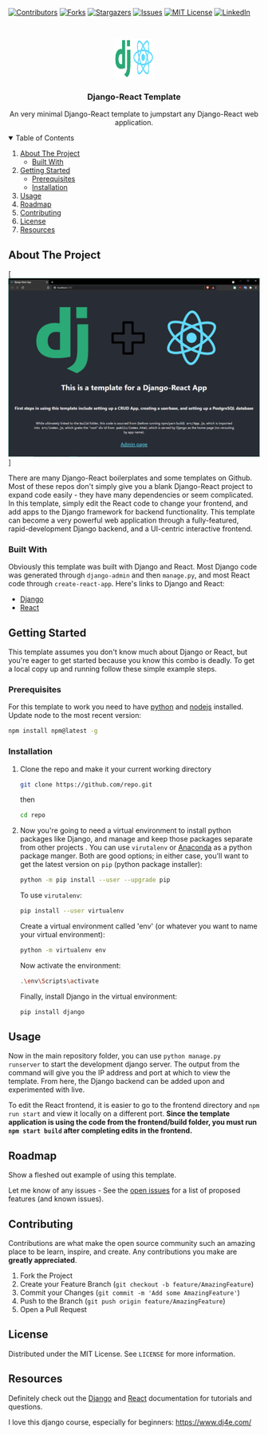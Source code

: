 
[![Contributors][contributors-shield]][contributors-url]
[![Forks][forks-shield]][forks-url]
[![Stargazers][stars-shield]][stars-url]
[![Issues][issues-shield]][issues-url]
[![MIT License][license-shield]][license-url]
[![LinkedIn][linkedin-shield]][linkedin-url]



<!-- PROJECT LOGO -->
<br />
<p align="center">
  <a href="https://github.com/">
    <img src="images/django_react_logos.png" alt="Logo" width="80" height="80">
  </a>

  <h3 align="center">Django-React Template</h3>

  <p align="center">
    An very minimal Django-React template to jumpstart any Django-React web application.
    <br/>
  </p>
</p>



<!-- TABLE OF CONTENTS -->
<details open="open">
  <summary>Table of Contents</summary>
  <ol>
    <li>
      <a href="#about-the-project">About The Project</a>
      <ul>
        <li><a href="#built-with">Built With</a></li>
      </ul>
    </li>
    <li>
      <a href="#getting-started">Getting Started</a>
      <ul>
        <li><a href="#prerequisites">Prerequisites</a></li>
        <li><a href="#installation">Installation</a></li>
      </ul>
    </li>
    <li><a href="#usage">Usage</a></li>
    <li><a href="#roadmap">Roadmap</a></li>
    <li><a href="#contributing">Contributing</a></li>
    <li><a href="#license">License</a></li>
    <li><a href="#resources">Resources</a></li>
  </ol>
</details>



<!-- ABOUT THE PROJECT -->
## About The Project

[![Product Name Screen Shot][product-screenshot]]

There are many Django-React boilerplates and some templates on Github. Most of these repos don't simply give you a blank Django-React project to expand code easily - they have many dependencies or seem complicated. In this template, simply edit the React code to change your frontend, and add apps to the Django framework for backend functionality. This template can become a very powerful web application through a fully-featured, rapid-development Django backend, and a UI-centric interactive frontend.

### Built With

Obviously this template was built with Django and React. Most Django code was generated through <code>django-admin</code> and then <code>manage.py</code>, and most React code through <code>create-react-app</code>. Here's links to Django and React:
* [Django](https://www.djangoproject.com/)
* [React](https://reactjs.org/)



<!-- GETTING STARTED -->
## Getting Started

This template assumes you don't know much about Django or React, but you're eager to get started because you know this combo is deadly. To get a local copy up and running follow these simple example steps.

### Prerequisites

For this template to work you need to have [python](https://www.python.org/) and [nodejs](https://nodejs.org/en/) installed.  Update node to the most recent version:
  ```sh
  npm install npm@latest -g
  ```

### Installation

1. Clone the repo and make it your current working directory
   ```sh
   git clone https://github.com/repo.git
   ```
   then 
      ```sh
   cd repo
   ```
   
2. Now you're going to need a virtual environment to install python packages like Django, and manage and keep those packages separate from other projects . You can use <code>virutalenv</code> or [Anaconda](https://www.anaconda.com/) as a python package manger. Both are good options; in either case, you'll want to get the latest version on <code>pip</code> (python package installer):
   ```sh
   python -m pip install --user --upgrade pip
   ```
   
	To use <code>virutalenv</code>:
	 ```sh
   pip install --user virtualenv
   ```
   Create a virtual environment called 'env' (or whatever you want to name your virtual environment):
	  ```sh
   python -m virtualenv env
   ```
   Now activate the environment:
	```sh
   .\env\Scripts\activate   
   ```
   Finally, install Django in the virtual environment:
	```sh
   pip install django   
   ```


<!-- USAGE EXAMPLES -->
## Usage

Now in the main repository folder, you can use <code>python manage.py runserver</code> to start the development django server. The output from the command will give you the IP address and port at which to view the template. From here, the Django backend can be added upon and experimented with live. 

To edit the React frontend, it is easier to go to the frontend directory and <code>npm run start</code> and view it locally on a different port. <b>Since the template application is using the code from the frontend/build folder, you must run <code>npm start build</code> after completing edits in the frontend.</b>


<!-- ROADMAP -->
## Roadmap

Show a fleshed out example of using this template.

Let me know of any issues - See the [open issues](https://github.com/) for a list of proposed features (and known issues).


<!-- CONTRIBUTING -->
## Contributing

Contributions are what make the open source community such an amazing place to be learn, inspire, and create. Any contributions you make are **greatly appreciated**.

1. Fork the Project
2. Create your Feature Branch (`git checkout -b feature/AmazingFeature`)
3. Commit your Changes (`git commit -m 'Add some AmazingFeature'`)
4. Push to the Branch (`git push origin feature/AmazingFeature`)
5. Open a Pull Request



<!-- LICENSE -->
## License

Distributed under the MIT License. See `LICENSE` for more information.




<!-- ACKNOWLEDGEMENTS -->
## Resources
Definitely check out the [Django](https://www.djangoproject.com/) and [React](https://reactjs.org/) documentation for tutorials and questions. 

I love this django course, especially for beginners: https://www.dj4e.com/




<!-- MARKDOWN LINKS & IMAGES -->
<!-- https://www.markdownguide.org/basic-syntax/#reference-style-links -->
[contributors-shield]: https://img.shields.io/github/contributors/othneildrew/Best-README-Template.svg?style=for-the-badge
[contributors-url]: https://github.com/
[forks-shield]: https://img.shields.io/github/forks/othneildrew/Best-README-Template.svg?style=for-the-badge
[forks-url]: https://github.com/
[stars-shield]: https://img.shields.io/github/stars/othneildrew/Best-README-Template.svg?style=for-the-badge
[stars-url]: https://github.com/
[issues-shield]: https://img.shields.io/github/issues/othneildrew/Best-README-Template.svg?style=for-the-badge
[issues-url]: https://github.com/
[license-shield]: https://img.shields.io/github/license/othneildrew/Best-README-Template.svg?style=for-the-badge
[license-url]: https://github.com/
[linkedin-shield]: https://img.shields.io/badge/-LinkedIn-black.svg?style=for-the-badge&logo=linkedin&colorB=555
[linkedin-url]: https://linkedin.com/in/othneildrew
[product-screenshot]: images/preview.PNG
